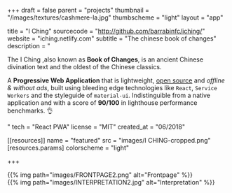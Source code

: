 +++
draft = false
parent = "projects"
thumbnail = "/images/textures/cashmere-la.jpg"
thumbscheme = "light"
layout = "app"

title = "I Ching"
sourcecode = "http://github.com/barrabinfc/iching/"
website = "iching.netlify.com"
subtitle = "The chinese book of changes"
description = "<p>The I Ching ,also known as <b>Book of Changes</b>, is an ancient Chinese divination text and the oldest of the Chinese classics.</p><p>A <b>Progressive Web Application</b> that is lightweight, <a href='http://github.com/barrabinfc/iching/'>open source</a> and <i>offline & without ads</i>, built using bleeding edge technologies like <code>React</code>, <code>Service Workers</code> and the styleguide of <code>material-ui</code>. Indistinguible from a native application and with a score of <b>90/100</b> in lighthouse performance benchmarks. 👌</p>"
tech = "React PWA"
license = "MIT"
created_at = "06/2018"

[[resources]]
  name = "featured"
  src = "images/I CHING-cropped.png"
  [resources.params]
    colorscheme = "light"

+++

<div class="cellphone margin:auto">
      <div class="marvel-device iphone5s black">
          <div class="top-bar"></div>
          <div class="sleep"></div>
          <div class="volume"></div>
          <div class="camera"></div>
          <div class="sensor"></div>
          <div class="speaker"></div>
          <div class="screen">
              <!-- Content goes here -->
              <div class="slideshow" data-time="1500" data-animation="opacity">
                {{% img path="images/FRONTPAGE2.png" alt="Frontpage" %}} 
              </div>
          </div>
          <div class="home"></div>
          <div class="bottom-bar"></div>
      </div>
</div>
<div class="cellphone margin:auto">
      <div class="marvel-device iphone5s black">
          <div class="top-bar"></div>
          <div class="sleep"></div>
          <div class="volume"></div>
          <div class="camera"></div>
          <div class="sensor"></div>
          <div class="speaker"></div>
          <div class="screen">
              <!-- Content goes here -->
              <div class="slideshow" data-time="1500" data-animation="opacity">
                {{% img path="images/INTERPRETATION2.jpg" alt="Interpretation" %}} 
              </div>
          </div>
          <div class="home"></div>
          <div class="bottom-bar"></div>
      </div>
</div>
